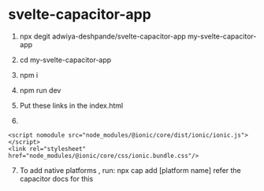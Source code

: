 ﻿# svelte-capacitor-app

1) npx degit adwiya-deshpande/svelte-capacitor-app my-svelte-capacitor-app
2) cd my-svelte-capacitor-app
3) npm i
4) npm run dev
5) Put these links in the index.html

6)    <script type="module" src="node_modules/@ionic/core/dist/ionic/ionic.esm.js"></script>
    <script nomodule src="node_modules/@ionic/core/dist/ionic/ionic.js"></script>
    <link rel="stylesheet" href="node_modules/@ionic/core/css/ionic.bundle.css"/>
    
7) To add native platforms , run:
    npx cap add [platform name]
    refer the capacitor docs for this
